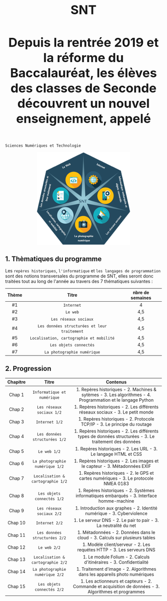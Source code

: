 

<h1 align="center" style="font-size:40px"> SNT </h1> 
<h4 align="center" style="font-size:40px"> Depuis la rentrée 2019 et la réforme du Baccalauréat, les élèves des classes de Seconde découvrent un nouvel enseignement, appelé   </h4> 

`Sciences Numériques et Technologie`        

<p align="center"> 
<img src="https://github.com/AlgoMaths/SNT/blob/main/SNT_logo.png" alt="SNT" width="300"> 
</p>

## **1. Thèmatiques du programme**

Les `repères historiques`, `l'informatique` et `les langages de programmation` sont des notions transversales du programme de SNT, elles seront donc traitées tout au long de l'année au travers des 7 thématiques suivantes :

| Thème | Titre | nbre de semaines |
| :-------------: |:-------------:| :-----: |
|  #1 | `Internet` | 4  |
|  #2 | `Le web` | 4,5 |
|  #3 | `Les réseaux sociaux` | 4,5 |
|  #4 | `Les données structurées et leur traitement` | 4,5 |
|  #5 | `Localisation, cartographie et mobilité` | 4,5 |
|  #6 | `Les objets connectés` | 4,5 |
|  #7 | `La photographie numérique` | 4,5 |     


## **2. Progression**

| Chapitre | Titre | Contenus |
| :-------------: |:-------------:| :-----: |
| Chap 1 | `Informatique et numérique` | 1. Repères historiques - 2. Machines & sytèmes - 3. Les algorithmes - 4. Programmation et le langage Python |
| Chap 2 | `Les réseaux sociaux 1/2` | 1. Repères historiques - 2. Les différents réseaux sociaux  - 3. Le petit monde |
| Chap 3 | `Internet 1/2` | 1. Repères historiques - 2. Protocole TCP/IP - 3. Le principe du routage |
| Chap 4 | `Les données structurées 1/2` | 1. Repères historiques - 2. Les différents types de données structurées - 3. Le traitement des données |
| Chap 5 | `Le web 1/2` | 1. Repères historiques - 2. Les URL - 3. Le langage HTML et CSS |
| Chap 6 | `La photographie numérique 1/2` | 1. Repères historiques - 2. Les images et le capteur - 3. Métadonnées EXIF |
| Chap 7 | `Localisation & cartographie 1/2` | 1. Repères historiques - 2. le GPS et cartes numériques - 3. Le protocole NMEA 0183 |
| Chap 8 | `Les objets connectés 1/2` | 1. Repères historiques - 2. Systèmes informatiques embarqués - 3. Interface homme-machine |
| Chap 9 | `Les réseaux sociaux 2/2` | 1. Introduction aux graphes - 2. Identité numérique  - 3. Cyberviolence |
| Chap 10 | `Internet 2/2` | 1. Le serveur DNS - 2. Le pair to pair  - 3. La neutralité du net |
| Chap 11 | `Les données structurées 2/2` | 1. Métadonnées - 2. Données dans le cloud - 3. Calculs sur plusieurs tables |
| Chap 12 | `Le web 2/2` | 1. Modèle client/serveur - 2. Les requétes HTTP - 3. Les serveurs DNS|
| Chap 13 | `Localisation & cartographie 2/2` | 1. Le module Folium - 2. Calculs d'itinéraires - 3. Confidentialité |
| Chap 14 | `La photographie numérique 2/2` | 1. Traitement d'image - 2. Algorithmes dans les appareils photo numériques |
| Chap 15 | `Les objets connectés 2/2` | 1. Les actionneurs et capteurs - 2. Commande et acquisition de données - 3. Algorithmes et programmes |

